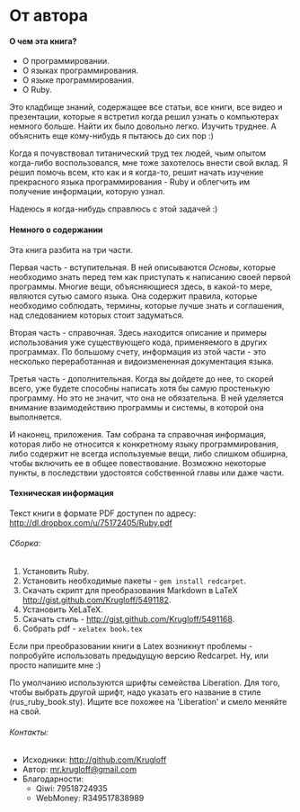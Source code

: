 # От автора

#### О чем эта книга?

+ О программировании.
+ О языках программирования.
+ О языке программирования.
+ О Ruby.

Это кладбище знаний, содержащее все статьи, все книги, все видео и презентации, которые я встретил когда решил узнать о компьютерах немного больше. Найти их было довольно легко. Изучить труднее. А объяснить еще кому-нибудь я пытаюсь до сих пор :)

Когда я почувствовал титанический труд тех людей, чьим опытом когда-либо воспользовался, мне тоже захотелось внести свой вклад. Я решил помочь всем, кто как и я когда-то, решит начать изучение прекрасного языка программирования - Ruby и облегчить им получение информации, которую узнал.

Надеюсь я когда-нибудь справлюсь с этой задачей :)

#### Немного о содержании

Эта книга разбита на три части.

Первая часть - вступительная. В ней описываются *Основы*, которые необходимо знать перед тем как приступать к написанию своей первой программы. Многие вещи, объясняющиеся здесь, в какой-то мере, являются сутью самого языка. Она содержит правила, которые необходимо соблюдать, термины, которые лучше знать и соглашения, над следованием которых стоит задуматься.

Вторая часть - справочная. Здесь находится описание и примеры использования уже существующего кода, применяемого в других программах. По большому счету, информация из этой части - это несколько переработанная и видоизмененная документация языка.

Третья часть - дополнительная. Когда вы дойдете до нее, то скорей всего, уже будете способны написать хотя бы самую простенькую программу. Но это не значит, что она не обязательна. В ней уделяется внимание взаимодействию программы и системы, в которой она выполняется.

И наконец, приложения. Там собрана та справочная информация, которая либо не относится к конкретному языку программирования, либо содержит не всегда используемые вещи, либо слишком обширна, чтобы включить ее в общее повествование. Возможно некоторые пункты, в последствии удостоятся собственной главы или даже части.

#### Техническая информация

Текст книги в формате PDF доступен по адресу:
<http://dl.dropbox.com/u/75172405/Ruby.pdf>

###### Сборка:

1. Установить Ruby.
2. Установить необходимые пакеты - `gem install redcarpet`.
3. Скачать скрипт для преобразования Markdown в LaTeX
<http://gist.github.com/Krugloff/5491182>.
4. Установить XeLaTeX.
5. Скачать стиль - <http://gist.github.com/Krugloff/5491168>.
6. Собрать pdf - `xelatex book.tex`

Если при преобразовании книги в Latex возникнут проблемы - попробуйте использовать предыдущую версию Redcarpet. Ну, или просто напишите мне :)

По умолчанию используются шрифты семейства Liberation. Для того, чтобы выбрать другой шрифт, надо указать его название в стиле (rus_ruby_book.sty). Ищите все похожее на 'Liberation' и смело меняйте на свой.

###### Контакты:

+ Исходники: <http://github.com/Krugloff>
+ Автор: <mr.krugloff@gmail.com>
+ Благодарности:
  + Qiwi: 79518724935
  + WebMoney: R349517838989